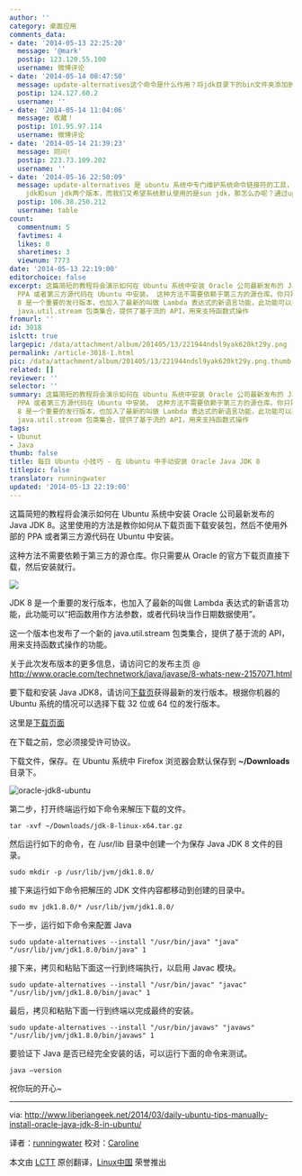 ```yaml
---
author: ''
category: 桌面应用
comments_data:
- date: '2014-05-13 22:25:20'
  message: '@mark'
  postip: 123.120.55.100
  username: 微博评论
- date: '2014-05-14 08:47:50'
  message: update-alternatives这个命令是什么作用？将jdk目录下的bin文件夹添加到环境变量PATH里不行吗？
  postip: 124.127.60.2
  username: ''
- date: '2014-05-14 11:04:06'
  message: 收藏！
  postip: 101.95.97.114
  username: 微博评论
- date: '2014-05-14 21:39:23'
  message: 同问!
  postip: 223.73.109.202
  username: ''
- date: '2014-05-16 22:50:09'
  message: update-alternatives 是 ubuntu 系统中专门维护系统命令链接符的工具，通过它可以很方便的设置系统默认使用哪个命令、哪个软件版本，比如，我们在系统中同时安装了open
    jdk和sun jdk两个版本，而我们又希望系统默认使用的是sun jdk，那怎么办呢？通过update-alternatives就可以很方便的实现了。
  postip: 106.38.250.212
  username: table
count:
  commentnum: 5
  favtimes: 4
  likes: 0
  sharetimes: 3
  viewnum: 7773
date: '2014-05-13 22:19:00'
editorchoice: false
excerpt: 这篇简短的教程将会演示如何在 Ubuntu 系统中安装 Oracle 公司最新发布的 Java JDK 8。这里使用的方法是教你如何从下载页面下载安装包，然后不使用外部的
  PPA 或者第三方源代码在 Ubuntu 中安装。 这种方法不需要依赖于第三方的源仓库。你只需要从 Oracle 的官方下载页直接下载，然后安装就行。  JDK
  8 是一个重要的发行版本，也加入了最新的叫做 Lambda 表达式的新语言功能，此功能可以把函数用作方法参数，或者代码块当作日期数据使用。 这一个版本也发布了一个新的
  java.util.stream 包类集合，提供了基于流的 API，用来支持函数式操作
fromurl: ''
id: 3018
islctt: true
largepic: /data/attachment/album/201405/13/221944ndsl9yak620kt29y.png
permalink: /article-3018-1.html
pic: /data/attachment/album/201405/13/221944ndsl9yak620kt29y.png.thumb.jpg
related: []
reviewer: ''
selector: ''
summary: 这篇简短的教程将会演示如何在 Ubuntu 系统中安装 Oracle 公司最新发布的 Java JDK 8。这里使用的方法是教你如何从下载页面下载安装包，然后不使用外部的
  PPA 或者第三方源代码在 Ubuntu 中安装。 这种方法不需要依赖于第三方的源仓库。你只需要从 Oracle 的官方下载页直接下载，然后安装就行。  JDK
  8 是一个重要的发行版本，也加入了最新的叫做 Lambda 表达式的新语言功能，此功能可以把函数用作方法参数，或者代码块当作日期数据使用。 这一个版本也发布了一个新的
  java.util.stream 包类集合，提供了基于流的 API，用来支持函数式操作
tags:
- Ubunut
- Java
thumb: false
title: 每日 Ubuntu 小技巧 - 在 Ubuntu 中手动安装 Oracle Java JDK 8
titlepic: false
translator: runningwater
updated: '2014-05-13 22:19:00'
---
```


这篇简短的教程将会演示如何在 Ubuntu 系统中安装 Oracle 公司最新发布的 Java JDK 8。这里使用的方法是教你如何从下载页面下载安装包，然后不使用外部的 PPA 或者第三方源代码在 Ubuntu 中安装。


这种方法不需要依赖于第三方的源仓库。你只需要从 Oracle 的官方下载页直接下载，然后安装就行。


![](/data/attachment/album/201405/13/221944ndsl9yak620kt29y.png)


JDK 8 是一个重要的发行版本，也加入了最新的叫做 Lambda 表达式的新语言功能，此功能可以“把函数用作方法参数，或者代码块当作日期数据使用”。


这一个版本也发布了一个新的 java.util.stream 包类集合，提供了基于流的 API，用来支持函数式操作的功能。


关于此次发布版本的更多信息，请访问它的发布主页 @ <http://www.oracle.com/technetwork/java/javase/8-whats-new-2157071.html>


要下载和安装 Java JDK8，请访问[下载页](http://www.oracle.com/technetwork/java/javase/downloads/index.html)获得最新的发行版本。根据你机器的 Ubuntu 系统的情况可以选择下载 32 位或 64 位的发行版本。


这里是[下载页面](http://www.oracle.com/technetwork/java/javase/downloads/jdk8-downloads-2133151.html)


在下载之前，您必须接受许可协议。


下载文件，保存。在 Ubuntu 系统中 Firefox 浏览器会默认保存到 **~/Downloads** 目录下。


![oracle-jdk8-ubuntu ](/data/attachment/album/201405/13/221948negl6igpeebzxzne.png)


第二步，打开终端运行如下命令来解压下载的文件。



```
tar -xvf ~/Downloads/jdk-8-linux-x64.tar.gz

```

然后运行如下的命令，在 /usr/lib 目录中创建一个为保存 Java JDK 8 文件的目录。



```
sudo mkdir -p /usr/lib/jvm/jdk1.8.0/

```

接下来运行如下命令把解压的 JDK 文件内容都移动到创建的目录中。



```
sudo mv jdk1.8.0/* /usr/lib/jvm/jdk1.8.0/

```

下一步，运行如下命令来配置 Java



```
sudo update-alternatives --install "/usr/bin/java" "java" "/usr/lib/jvm/jdk1.8.0/bin/java" 1

```

接下来，拷贝和粘贴下面这一行到终端执行，以启用 Javac 模块。



```
sudo update-alternatives --install "/usr/bin/javac" "javac" "/usr/lib/jvm/jdk1.8.0/bin/javac" 1

```

最后，拷贝和粘贴下面一行到终端以完成最终的安装。



```
sudo update-alternatives --install "/usr/bin/javaws" "javaws" "/usr/lib/jvm/jdk1.8.0/bin/javaws" 1

```

要验证下 Java 是否已经完全安装的话，可以运行下面的命令来测试。



```
java –version 

```

祝你玩的开心~




---


via: <http://www.liberiangeek.net/2014/03/daily-ubuntu-tips-manually-install-oracle-java-jdk-8-in-ubuntu/>


译者：[runningwater](https://github.com/runningwater) 校对：[Caroline](https://github.com/carolinewuyan)


本文由 [LCTT](https://github.com/LCTT/TranslateProject) 原创翻译，[Linux中国](http://linux.cn/) 荣誉推出